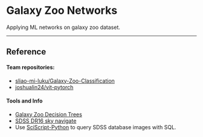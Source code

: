 # Galaxy Zoo Networks

Applying ML networks on galaxy zoo dataset.

----

## Reference

#### Team repositories:
 - [sliao-mi-luku/Galaxy-Zoo-Classification](https://github.com/sliao-mi-luku/Galaxy-Zoo-Classification)
 - [joshualin24/vit-pytorch](https://github.com/joshualin24/vit-pytorch)
#### Tools and Info
- [Galaxy Zoo Decision Trees](https://data.galaxyzoo.org/gz_trees/gz_trees.html)
- [SDSS DR16 sky navigate](http://skyserver.sdss.org/dr16/en/tools/chart/navi.aspx)
- Use [SciScript-Python](https://github.com/sciserver/SciScript-Python) to query SDSS database images with SQL.
